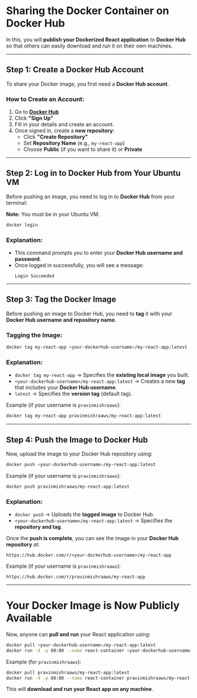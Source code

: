 # **Sharing the Docker Container on Docker Hub**  

In this, you will **publish your Dockerized React application** to **Docker Hub** so that others can easily download and run it on their own machines.  

---

## **Step 1: Create a Docker Hub Account**  

To share your Docker image, you first need a **Docker Hub account**.  

### **How to Create an Account:**  
1. Go to **[Docker Hub](https://hub.docker.com/)**  
2. Click **"Sign Up"**  
3. Fill in your details and create an account.  
4. Once signed in, create a **new repository**:
   - Click **"Create Repository"**  
   - Set **Repository Name** (e.g., `my-react-app`)  
   - Choose **Public** (if you want to share it) or **Private**  

---

## **Step 2: Log in to Docker Hub from Your Ubuntu VM**  

Before pushing an image, you need to log in to **Docker Hub** from your terminal:  

**Note:** You must be in your Ubuntu VM.  

```sh
docker login
```

### **Explanation:**
- This command prompts you to enter your **Docker Hub username and password**.
- Once logged in successfully, you will see a message:  
  ```
  Login Succeeded
  ```

---

## **Step 3: Tag the Docker Image**  

Before pushing an image to Docker Hub, you need to **tag** it with your **Docker Hub username and repository name**.  

### **Tagging the Image:**
```sh
docker tag my-react-app <your-dockerhub-username>/my-react-app:latest
```

### **Explanation:**
- `docker tag my-react-app` → Specifies the **existing local image** you built.  
- `<your-dockerhub-username>/my-react-app:latest` → Creates a new **tag** that includes your **Docker Hub username**.  
- `latest` → Specifies the **version tag** (default tag).  

Example (if your username is `pravinmishraaws`):  
```sh
docker tag my-react-app pravinmishraaws/my-react-app:latest
```

---

## **Step 4: Push the Image to Docker Hub**  

Now, upload the image to your Docker Hub repository using:  

```sh
docker push <your-dockerhub-username>/my-react-app:latest
```

Example (if your username is `pravinmishraaws`):  
```sh
docker push pravinmishraaws/my-react-app:latest
```

### **Explanation:**
- `docker push` → Uploads the **tagged image** to Docker Hub.
- `<your-dockerhub-username>/my-react-app:latest` → Specifies the **repository and tag**.

Once the **push is complete**, you can see the image in your **Docker Hub repository** at:  

```
https://hub.docker.com/r/<your-dockerhub-username>/my-react-app
```

Example (if your username is `pravinmishraaws`):  
```
https://hub.docker.com/r/pravinmishraaws/my-react-app
```

---

# **Your Docker Image is Now Publicly Available**  

Now, anyone can **pull and run** your React application using:  

```sh
docker pull <your-dockerhub-username>/my-react-app:latest
docker run -d -p 80:80 --name react-container <your-dockerhub-username>/my-react-app:latest
```

Example (for `pravinmishraaws`):  
```sh
docker pull pravinmishraaws/my-react-app:latest
docker run -d -p 80:80 --name react-container pravinmishraaws/my-react-app:latest
```

This will **download and run your React app on any machine**.  

